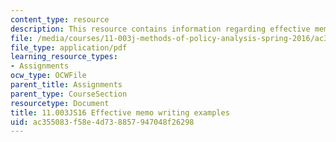 ```yaml
---
content_type: resource
description: This resource contains information regarding effective memo writing examples.
file: /media/courses/11-003j-methods-of-policy-analysis-spring-2016/ac355083f58e4d738857947048f26298_MIT11_003JS16_Memo_Writing.pdf
file_type: application/pdf
learning_resource_types:
- Assignments
ocw_type: OCWFile
parent_title: Assignments
parent_type: CourseSection
resourcetype: Document
title: 11.003JS16 Effective memo writing examples
uid: ac355083-f58e-4d73-8857-947048f26298
---
```

